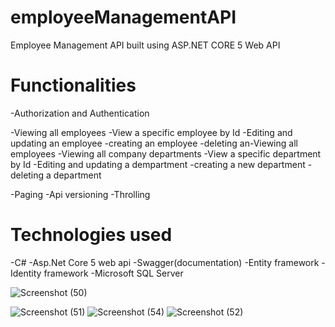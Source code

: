 # employeeManagementAPI
Employee Management API built using ASP.NET CORE 5 Web API

# Functionalities

-Authorization and Authentication

-Viewing all employees
-View a specific employee by Id
-Editing and updating an employee
-creating an employee
-deleting an-Viewing all employees
-Viewing all company departments
-View a specific department by Id
-Editing and updating a dempartment
-creating a new department
-deleting a department

-Paging
-Api versioning
-Throlling

# Technologies used
-C#
-Asp.Net Core 5 web api
-Swagger(documentation)
-Entity framework
-Identity framework
-Microsoft SQL Server




![Screenshot (50)](https://user-images.githubusercontent.com/54495258/113777490-d2c23000-9733-11eb-873c-dbf21d4ccb65.png)

![Screenshot (51)](https://user-images.githubusercontent.com/54495258/113777524-e077b580-9733-11eb-9815-c37a05134b3c.png)
![Screenshot (54)](https://user-images.githubusercontent.com/54495258/113777640-04d39200-9734-11eb-8b78-87f916d71f4d.png)
![Screenshot (52)](https://user-images.githubusercontent.com/54495258/113777655-0bfaa000-9734-11eb-8aaa-9175e24b98e3.png)
